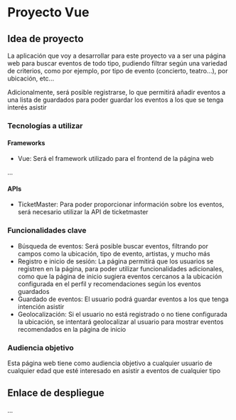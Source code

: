 # Proyecto Vue

## Idea de proyecto

La aplicación que voy a desarrollar para este proyecto va a ser una página web para buscar eventos de todo tipo, pudiendo filtrar según una variedad de criterios, como por ejemplo, por tipo de evento (concierto, teatro...), por ubicación, etc...

Adicionalmente, será posible registrarse, lo que permitirá añadir eventos a una lista de guardados para poder guardar los eventos a los que se tenga interés asistir

### Tecnologías a utilizar

#### Frameworks

+ Vue: Será el framework utilizado para el frontend de la página web

...

#### APIs

+ TicketMaster: Para poder proporcionar información sobre los eventos, será necesario utilizar la API de ticketmaster

### Funcionalidades clave

+ Búsqueda de eventos: Será posible buscar eventos, filtrando por campos como la ubicación, tipo de evento, artistas, y mucho más
+ Registro e inicio de sesión: La página permitirá que los usuarios se registren en la página, para poder utilizar funcionalidades adicionales, como que la página de inicio sugiera eventos cercanos a la ubicación configurada en el perfil y recomendaciones según los eventos guardados
+ Guardado de eventos: El usuario podrá guardar eventos a los que tenga intención asistir
+ Geolocalización: Si el usuario no está registrado o no tiene configurada la ubicación, se intentará geolocalizar al usuario para mostrar eventos recomendados en la página de inicio

### Audiencia objetivo

Esta página web tiene como audiencia objetivo a cualquier usuario de cualquier edad que esté interesado en asistir a eventos de cualquier tipo

## Enlace de despliegue

...